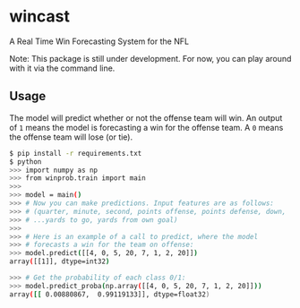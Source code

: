 # wincast

A Real Time Win Forecasting System for the NFL

Note: This package is still under development.
For now, you can play around with it via the
command line.

## Usage

The model will predict whether or not the offense team will win.
An output of `1` means the model is forecasting a win for the offense
team. A `0` means the offense team will lose (or tie).


```sh
$ pip install -r requirements.txt
$ python
>>> import numpy as np
>>> from winprob.train import main
>>>
>>> model = main()
>>> # Now you can make predictions. Input features are as follows:
>>> # (quarter, minute, second, points offense, points defense, down,
>>> # ...yards to go, yards from own goal)
>>>
>>> # Here is an example of a call to predict, where the model
>>> # forecasts a win for the team on offense:
>>> model.predict([[4, 0, 5, 20, 7, 1, 2, 20]])
array([[1]], dtype=int32)

>>> # Get the probability of each class 0/1:
>>> model.predict_proba(np.array([[4, 0, 5, 20, 7, 1, 2, 20]]))
array([[ 0.00880867,  0.99119133]], dtype=float32)
```

